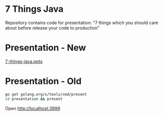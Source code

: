 # 7 Things Java

Repository contains code for presentation: "7 things which you should care about before release your code to production"

# Presentation - New

[7-things-java.pptx](presentation/new/7-things-java.pptx)

# Presentation - Old

```bash
go get golang.org/x/tools/cmd/present
cd presentation && present
```

Open [http://localhost:3999](http://localhost:3999)